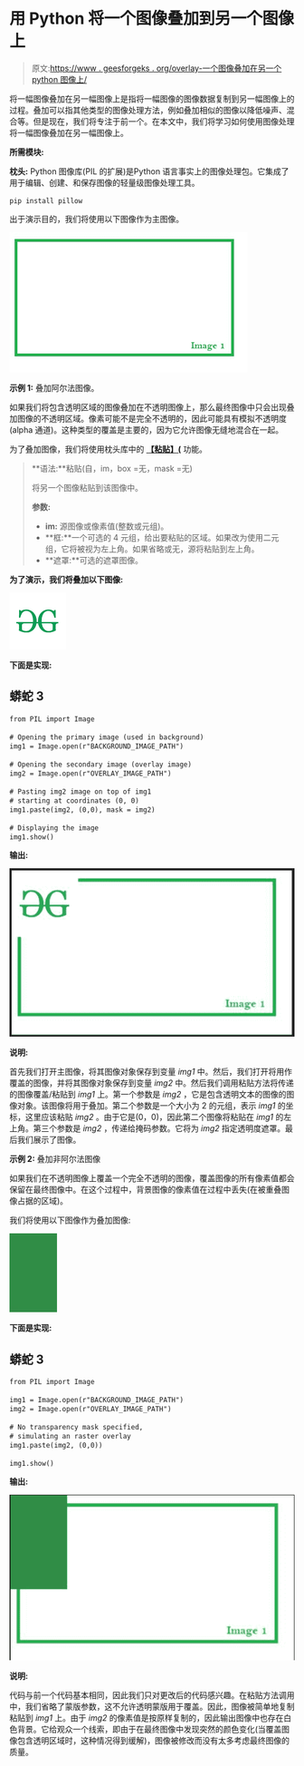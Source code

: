 # 用 Python 将一个图像叠加到另一个图像上

> 原文:[https://www . geesforgeks . org/overlay-一个图像叠加在另一个 python 图像上/](https://www.geeksforgeeks.org/overlay-an-image-on-another-image-in-python/)

将一幅图像叠加在另一幅图像上是指将一幅图像的图像数据复制到另一幅图像上的过程。叠加可以指其他类型的图像处理方法，例如叠加相似的图像以降低噪声、混合等。但是现在，我们将专注于前一个。在本文中，我们将学习如何使用图像处理将一幅图像叠加在另一幅图像上。

**所需模块:**

**枕头:** Python 图像库(PIL 的扩展)是Python 语言事实上的图像处理包。它集成了用于编辑、创建、和保存图像的轻量级图像处理工具。

```
pip install pillow
```

出于演示目的，我们将使用以下图像作为主图像。

![](img/c01b565d7c8380e1fbffa2eb26b383aa.png)

**示例 1:** 叠加阿尔法图像。

如果我们将包含透明区域的图像叠加在不透明图像上，那么最终图像中只会出现叠加图像的不透明区域。像素可能不是完全不透明的，因此可能具有模拟不透明度(alpha 通道)。这种类型的覆盖是主要的，因为它允许图像无缝地混合在一起。

为了叠加图像，我们将使用枕头库中的 [**【粘贴】(**](https://www.geeksforgeeks.org/python-pil-paste-and-rotate-method/) 功能。

> **语法:**粘贴(自，im，box =无，mask =无)
> 
> 将另一个图像粘贴到该图像中。
> 
> **参数:**
> 
> *   **im:** 源图像或像素值(整数或元组)。
> *   **框:**一个可选的 4 元组，给出要粘贴的区域。如果改为使用二元组，它将被视为左上角。如果省略或无，源将粘贴到左上角。
> *   **遮罩:**可选的遮罩图像。

**为了演示，我们将叠加以下图像:**

![](img/cd2257e06a8499b3d4214b2aa0002ee5.png)

**下面是实现:**

## 蟒蛇 3

```
from PIL import Image

# Opening the primary image (used in background)
img1 = Image.open(r"BACKGROUND_IMAGE_PATH")

# Opening the secondary image (overlay image)
img2 = Image.open(r"OVERLAY_IMAGE_PATH")

# Pasting img2 image on top of img1 
# starting at coordinates (0, 0)
img1.paste(img2, (0,0), mask = img2)

# Displaying the image
img1.show()
```

**输出:**

![](img/5925351ac51ab1599b96073d0d129cc6.png)

**说明:**

首先我们打开主图像，将其图像对象保存到变量 *img1* 中。然后，我们打开将用作覆盖的图像，并将其图像对象保存到变量 *img2* 中。然后我们调用粘贴方法将传递的图像覆盖/粘贴到 *img1* 上。第一个参数是 *img2* ，它是包含透明文本的图像的图像对象。该图像将用于叠加。第二个参数是一个大小为 2 的元组，表示 *img1* 的坐标，这里应该粘贴 *img2* 。由于它是(0，0)，因此第二个图像将粘贴在 *img1* 的左上角。第三个参数是 *img2* ，传递给掩码参数。它将为 *img2* 指定透明度遮罩。最后我们展示了图像。

**示例 2:** 叠加非阿尔法图像

如果我们在不透明图像上覆盖一个完全不透明的图像，覆盖图像的所有像素值都会保留在最终图像中。在这个过程中，背景图像的像素值在过程中丢失(在被重叠图像占据的区域)。

我们将使用以下图像作为叠加图像:

![](img/27ef6324b3db3f5020f6e68d9766d010.png)

**下面是实现:**

## 蟒蛇 3

```
from PIL import Image

img1 = Image.open(r"BACKGROUND_IMAGE_PATH")
img2 = Image.open(r"OVERLAY_IMAGE_PATH")

# No transparency mask specified, 
# simulating an raster overlay
img1.paste(img2, (0,0))

img1.show()
```

**输出:**

![](img/8c6fc924fe84caeb3bdc30a676e57c5d.png)

**说明:**

代码与前一个代码基本相同，因此我们只对更改后的代码感兴趣。在粘贴方法调用中，我们省略了蒙版参数，这不允许透明蒙版用于覆盖。因此，图像被简单地复制粘贴到 *img1* 上。由于 *img2* 的像素值是按原样复制的，因此输出图像中也存在白色背景。它给观众一个线索，即由于在最终图像中发现突然的颜色变化(当覆盖图像包含透明区域时，这种情况得到缓解)，图像被修改而没有太多考虑最终图像的质量。